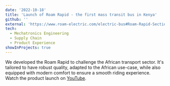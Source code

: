 ```yaml
---
date: '2022-10-18'
title: 'Launch of Roam Rapid - the first mass transit bus in Kenya'
github: ''
external: 'https://www.roam-electric.com/electric-bus#Roam-Rapid-Section'
tech:
  - Mechatronics Engineering
  - Supply Chain
  - Product Experience
showInProjects: true
---
```


We developed the Roam Rapid to challenge the African transport sector. It's tailored to have robust quality, adapted to the African use-case, while also equipped with modern comfort to ensure a smooth riding experience. Watch the product launch on [YouTube](https://www.youtube.com/watch?v=EpAHcV-xPOg).
